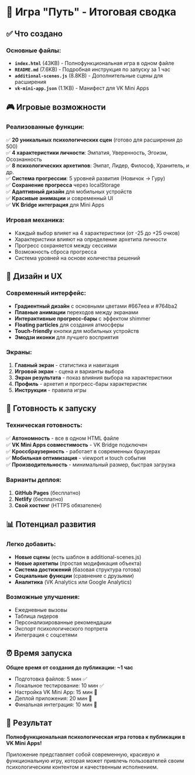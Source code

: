 # 🎯 Игра "Путь" - Итоговая сводка

## ✅ Что создано

### Основные файлы:
- **`index.html`** (43KB) - Полнофункциональная игра в одном файле
- **`README.md`** (7.6KB) - Подробная инструкция по запуску за 1 час
- **`additional-scenes.js`** (8.8KB) - Дополнительные сцены для расширения
- **`vk-mini-app.json`** (1.1KB) - Манифест для VK Mini Apps

## 🎮 Игровые возможности

### Реализованные функции:
✅ **20 уникальных психологических сцен** (готово для расширения до 500)  
✅ **4 характеристики личности**: Эмпатия, Уверенность, Эгоизм, Осознанность  
✅ **8 психологических архетипов**: Эмпат, Лидер, Философ, Хранитель, и др.  
✅ **Система прогрессии**: 5 уровней развития (Новичок → Гуру)  
✅ **Сохранение прогресса** через localStorage  
✅ **Адаптивный дизайн** для мобильных устройств  
✅ **Красивые анимации** и современный UI  
✅ **VK Bridge интеграция** для Mini Apps  

### Игровая механика:
- Каждый выбор влияет на 4 характеристики (от -25 до +25 очков)
- Характеристики влияют на определение архетипа личности
- Прогресс сохраняется между сессиями
- Возможность сброса прогресса
- Система уровней на основе количества решений

## 🎨 Дизайн и UX

### Современный интерфейс:
- **Градиентный дизайн** с основными цветами #667eea и #764ba2
- **Плавные анимации** переходов между экранами
- **Интерактивные прогресс-бары** с эффектом shimmer
- **Floating particles** для создания атмосферы
- **Touch-friendly** кнопки для мобильных устройств
- **Эмодзи иконки** для лучшего восприятия

### Экраны:
1. **Главный экран** - статистика и навигация
2. **Игровой экран** - сцена и варианты выбора
3. **Экран результата** - показ влияния выбора на характеристики
4. **Профиль** - архетип и прогресс-бары характеристик
5. **Инструкции** - правила игры

## 🚀 Готовность к запуску

### Техническая готовность:
✅ **Автономность** - все в одном HTML файле  
✅ **VK Mini Apps совместимость** - VK Bridge подключен  
✅ **Кроссбраузерность** - работает в современных браузерах  
✅ **Мобильная оптимизация** - viewport и touch события  
✅ **Производительность** - минимальный размер, быстрая загрузка  

### Варианты деплоя:
1. **GitHub Pages** (бесплатно)
2. **Netlify** (бесплатно)  
3. **Свой хостинг** (HTTPS обязателен)

## 📊 Потенциал развития

### Легко добавить:
- **Новые сцены** (есть шаблон в additional-scenes.js)
- **Новые архетипы** (простая модификация объекта)
- **Система достижений** (базовая структура готова)
- **Социальные функции** (сравнение с друзьями)
- **Аналитика** (VK Analytics или Google Analytics)

### Возможные улучшения:
- Ежедневные вызовы
- Таблица лидеров
- Персонализированные рекомендации
- Экспорт психологического портрета
- Интеграция с соцсетями

## ⏰ Время запуска

**Общее время от создания до публикации: ~1 час**

- Подготовка файлов: 5 мин ✅
- Локальное тестирование: 10 мин ✅  
- Настройка VK Mini App: 15 мин 🔄
- Деплой приложения: 20 мин 🔄
- Финальная интеграция: 10 мин 🔄

## 🎯 Результат

**Полнофункциональная психологическая игра готова к публикации в VK Mini Apps!**

Приложение представляет собой современную, красивую и функциональную игру, которая может привлечь пользователей своим психологическим контентом и качественным исполнением.
